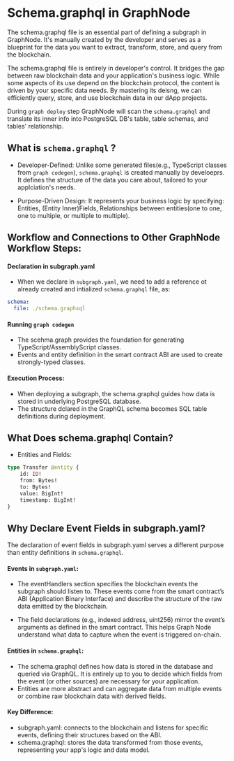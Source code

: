 # Schema.graphql in GraphNode 
The schema.graphql file is an essential part of defining a subgraph in GraphNode. It's manually created by the developer and serves as a blueprint for the data you want to extract, transform, store, and query from the blockchain.

The schema.graphql file is entirely in developer's control. It bridges the gap between raw blockchain data and your application's business logic. While some aspects of its use depend on the blockchain protocol, the content is driven by your specific data needs. By mastering its deisng, we can efficiently query, store, and use blockchain data in our dApp projects. 

During `graph deploy` step GraphNode will scan the `schema.graphql` and translate its inner info into PostgreSQL DB's table, table schemas, and tables' relationship. 


## What is `schema.graphql` ? 
* Developer-Defined: Unlike some generated files(e.g., TypeScript classes from `graph codegen`), `schema.graphql` is created manually by develoeprs. It defines the structure of the data you care about, tailored to your applciation's needs. 

* Purpose-Driven Design: It represents your business logic by specifying: Entities, (Entity Inner)Fields, Relationships between entities(one to one, one to multiple, or multiple to multiple).

## Workflow and Connections to Other GraphNode Workflow Steps: 
#### Declaration in subgraph.yaml 
* When we declare in `subgraph.yaml`, we need to add a reference ot already created and intialized `schema.graphql` file, as:

```yaml 
schema:
  file: ./schema.graphsql 
```

#### Running `graph codegen`
* The scehma.graph provides the foundation for generating TypeScript/AssemblyScript classes. 
* Events and entity definition in the smart contract ABI are used to create strongly-typed classes. 

#### Execution Process: 
* When deploying a subgraph, the schema.graphql guides how data is stored in underlying PostgreSQL database. 
* The structure dclared in the GraphQL schema becomes SQL table definitions during deployment. 

## What Does schema.graphql Contain? 
* Entities and Fields: 
```graphql 
type Transfer @entity {
    id: ID!
    from: Bytes!
    to: Bytes!
    value: BigInt!
    timestamp: BigInt!
}
```

## Why Declare Event Fields in subgraph.yaml?
The declaration of event fields in subgraph.yaml serves a different purpose than entity definitions in `schema.graphql`.

#### Events in `subgraph.yaml`:
* The eventHandlers section specifies the blockchain events the subgraph should listen to. These events come from the smart contract’s ABI (Application Binary Interface) and describe the structure of the raw data emitted by the blockchain.

* The field declarations (e.g., indexed address, uint256) mirror the event’s arguments as defined in the smart contract. This helps Graph Node understand what data to capture when the event is triggered on-chain.

#### Entities in `schema.graphql`:
* The schema.graphql defines how data is stored in the database and queried via GraphQL. It is entirely up to you to decide which fields from the event (or other sources) are necessary for your application.
* Entities are more abstract and can aggregate data from multiple events or combine raw blockchain data with derived fields.


#### Key Difference:
* subgraph.yaml: connects to the blockchain and listens for specific events, defining their structures based on the ABI. 
* schema.graphql: stores the data transformed from those events, representing your app's logic and data model. 

